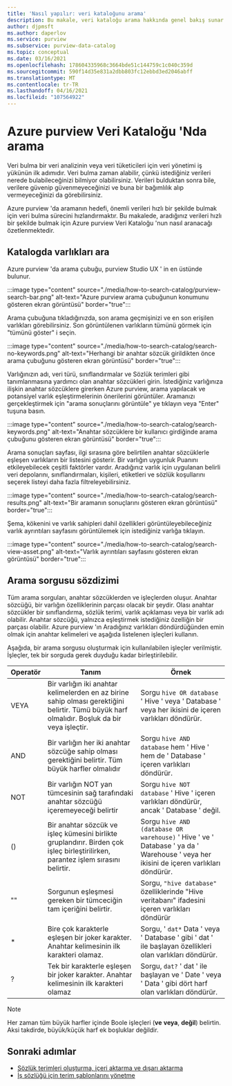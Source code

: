 ```yaml
---
title: 'Nasıl yapılır: veri kataloğunu arama'
description: Bu makale, veri kataloğu arama hakkında genel bakış sunar.
author: djpmsft
ms.author: daperlov
ms.service: purview
ms.subservice: purview-data-catalog
ms.topic: conceptual
ms.date: 03/16/2021
ms.openlocfilehash: 178604335968c3664bde51c144759c1c040c359d
ms.sourcegitcommit: 590f14d35e831a2dbb803fc12ebbd3ed2046abff
ms.translationtype: MT
ms.contentlocale: tr-TR
ms.lasthandoff: 04/16/2021
ms.locfileid: "107564922"
---
```

# <a name="search-the-azure-purview-data-catalog"></a>Azure purview Veri Kataloğu 'Nda arama

Veri bulma bir veri analizinin veya veri tüketicileri için veri yönetimi iş yükünün ilk adımıdır. Veri bulma zaman alabilir, çünkü istediğiniz verileri nerede bulabileceğinizi bilmiyor olabilirsiniz. Verileri bulduktan sonra bile, verilere güvenip güvenmeyeceğinizi ve buna bir bağımlılık alıp vermeyeceğinizi da görebilirsiniz.

Azure purview 'da aramanın hedefi, önemli verileri hızlı bir şekilde bulmak için veri bulma sürecini hızlandırmaktır. Bu makalede, aradığınız verileri hızlı bir şekilde bulmak için Azure purview Veri Kataloğu 'nun nasıl aranacağı özetlenmektedir.

## <a name="search-the-catalog-for-assets"></a>Katalogda varlıkları ara

Azure purview 'da arama çubuğu, purview Studio UX ' in en üstünde bulunur.

:::image type="content" source="./media/how-to-search-catalog/purview-search-bar.png" alt-text="Azure purview arama çubuğunun konumunu gösteren ekran görüntüsü" border="true":::

Arama çubuğuna tıkladığınızda, son arama geçmişinizi ve en son erişilen varlıkları görebilirsiniz. Son görüntülenen varlıkların tümünü görmek için "tümünü göster" i seçin.

:::image type="content" source="./media/how-to-search-catalog/search-no-keywords.png" alt-text="Herhangi bir anahtar sözcük girildikten önce arama çubuğunu gösteren ekran görüntüsü" border="true":::

Varlığınızın adı, veri türü, sınıflandırmalar ve Sözlük terimleri gibi tanımlanmasına yardımcı olan anahtar sözcükleri girin. İstediğiniz varlığınıza ilişkin anahtar sözcüklere girerken Azure purview, arama yapılacak ve potansiyel varlık eşleştirmelerinin önerilerini görüntüler. Aramanızı gerçekleştirmek için "arama sonuçlarını görüntüle" ye tıklayın veya "Enter" tuşuna basın.

:::image type="content" source="./media/how-to-search-catalog/search-keywords.png" alt-text="Anahtar sözcüklere bir kullanıcı girdiğinde arama çubuğunu gösteren ekran görüntüsü" border="true":::

Arama sonuçları sayfası, ilgi sırasına göre belirtilen anahtar sözcüklerle eşleşen varlıkların bir listesini gösterir. Bir varlığın uygunluk Puanını etkileyebilecek çeşitli faktörler vardır. Aradığınız varlık için uygulanan belirli veri depolarını, sınıflandırmaları, kişileri, etiketleri ve sözlük koşullarını seçerek listeyi daha fazla filtreleyebilirsiniz.

:::image type="content" source="./media/how-to-search-catalog/search-results.png" alt-text="Bir aramanın sonuçlarını gösteren ekran görüntüsü" border="true":::

 Şema, kökenini ve varlık sahipleri dahil özellikleri görüntüleyebileceğiniz varlık ayrıntıları sayfasını görüntülemek için istediğiniz varlığa tıklayın.

:::image type="content" source="./media/how-to-search-catalog/search-view-asset.png" alt-text="Varlık ayrıntıları sayfasını gösteren ekran görüntüsü" border="true":::

## <a name="search-query-syntax"></a>Arama sorgusu sözdizimi

Tüm arama sorguları, anahtar sözcüklerden ve işleçlerden oluşur. Anahtar sözcüğü, bir varlığın özelliklerinin parçası olacak bir şeydir. Olası anahtar sözcükler bir sınıflandırma, sözlük terimi, varlık açıklaması veya bir varlık adı olabilir. Anahtar sözcüğü, yalnızca eşleştirmek istediğiniz özelliğin bir parçası olabilir. Azure purview 'ın Aradığınız varlıkları döndürdüğünden emin olmak için anahtar kelimeleri ve aşağıda listelenen işleçleri kullanın. 

Aşağıda, bir arama sorgusu oluşturmak için kullanılabilen işleçler verilmiştir. İşleçler, tek bir sorguda gerek duyduğu kadar birleştirilebilir.

| Operatör | Tanım | Örnek |
| -------- | ---------- | ------- |
| VEYA | Bir varlığın iki anahtar kelimelerden en az birine sahip olması gerektiğini belirtir. Tümü büyük harf olmalıdır. Boşluk da bir veya işleçtir.  | Sorgu `hive OR database` ' Hive ' veya ' Database ' veya her ikisini de içeren varlıkları döndürür. |
| AND | Bir varlığın her iki anahtar sözcüğe sahip olması gerektiğini belirtir. Tüm büyük harfler olmalıdır | Sorgu `hive AND database` hem ' Hive ' hem de ' Database ' içeren varlıkları döndürür. |
| NOT | Bir varlığın NOT yan tümcesinin sağ tarafındaki anahtar sözcüğü içeremeyeceği belirtir | Sorgu `hive NOT database` ' Hive ' içeren varlıkları döndürür, ancak ' Database ' değil. |
| () | Bir anahtar sözcük ve işleç kümesini birlikte gruplandırır. Birden çok işleç birleştirilirken, parantez işlem sırasını belirtir. | Sorgu `hive AND (database OR warehouse)` ' Hive ' ve ' Database ' ya da ' Warehouse ' veya her ikisini de içeren varlıkları döndürür. |
| "" | Sorgunun eşleşmesi gereken bir tümceciğin tam içeriğini belirtir. | Sorgu, `"hive database"` özelliklerinde "Hive veritabanı" ifadesini içeren varlıkları döndürür |
| * | Bire çok karakterle eşleşen bir joker karakter. Anahtar kelimesinin ilk karakteri olamaz. | Sorgu, ' `dat*` Data ' veya ' Database ' gibi ' dat ' ile başlayan özellikleri olan varlıkları döndürür. |
| ? | Tek bir karakterle eşleşen bir joker karakter. Anahtar kelimesinin ilk karakteri olamaz | Sorgu, `dat?` ' dat ' ile başlayan ve ' Date ' veya ' Data ' gibi dört harf olan varlıkları döndürür. |

> [!Note]
> Her zaman tüm büyük harfler içinde Boole işleçleri (**ve** **veya**, **değil**) belirtin. Aksi takdirde, büyük/küçük harf ek boşluklar değildir.

## <a name="next-steps"></a>Sonraki adımlar

- [Sözlük terimleri oluşturma, içeri aktarma ve dışarı aktarma](how-to-create-import-export-glossary.md)
- [İş sözlüğü için terim şablonlarını yönetme](how-to-manage-term-templates.md)
